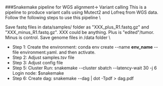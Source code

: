 ###Snakemake pipeline for WGS alignment-> Variant calling
This is a pipeline to produce variant calls using Mutect2 and Lofreq from WGS data. Follow the following steps to use this pipeline \

Save fastq files in data/samples/ folder as "XXX_plus_R1.fastq.gz" and "XXX_minus_R1.fastq.gz". XXX could be anything. Plus is "edited"/tumor. Minus is control. Save genome files in /data folder \
* Step 1: Create the environment: conda env create --name **env_name** --file environment.yaml. and then activate.
* Step 2: Adjust samples.tsv file
* Step 3: Adjust config file
* Step 5: Cluster Run: snakemake --cluster sbatch --latency-wait 30  -j 6
	Login node: $snakemake
* Step 6: Create dag: snakemake --dag | dot -Tpdf > dag.pdf
